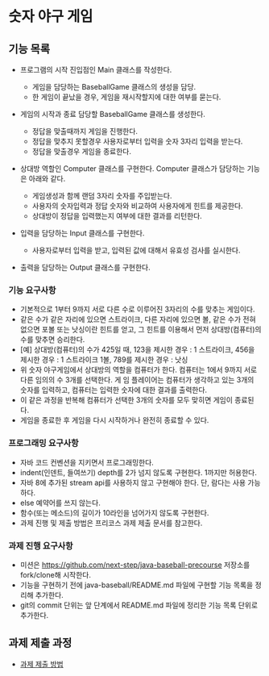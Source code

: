 # 숫자 야구 게임

## 기능 목록

* 프로그램의 시작 진입점인 Main 클래스를 작성한다.
  * 게임을 담당하는 BaseballGame 클래스의 생성을 담당.
  * 한 게임이 끝났을 경우, 게임을 재시작할지에 대한 여부를 묻는다.

* 게임의 시작과 종료 담당할 BaseballGame 클래스를 생성한다.
  * 정답을 맞출때까지 게임을 진행한다.
  * 정답을 맞추지 못할경우 사용자로부터 입력을 숫자 3자리 입력을 받는다.
  * 정답을 맞출경우 게임을 종료한다.
    
* 상대방 역할인 Computer 클래스를 구현한다. Computer 클래스가 담당하는 기능은 아래와 같다.
  * 게임생성과 함께 랜덤 3자리 숫자를 주입받는다.
  * 사용자의 숫자입력과 정답 숫자와 비교하여 사용자에게 힌트를 제공한다. 
  * 상대방이 정답을 입력했는지 여부에 대한 결과를 리턴한다.

* 입력을 담당하는 Input 클래스를 구현한다.
  * 사용자로부터 입력을 받고, 입력된 값에 대해서 유효성 검사를 실시한다.
    
* 출력을 담당하는 Output 클래스를 구현한다.


### 기능 요구사항
* 기본적으로 1부터 9까지 서로 다른 수로 이루어진 3자리의 수를 맞추는 게임이다.
* 같은 수가 같은 자리에 있으면 스트라이크, 다른 자리에 있으면 볼, 같은 수가 전혀 없으면 포볼 또는 낫싱이란 힌트를 얻고, 그 힌트를 이용해서 먼저 상대방(컴퓨터)의 수를 맞추면 승리한다.
* [예] 상대방(컴퓨터)의 수가 425일 때, 123을 제시한 경우 : 1 스트라이크, 456을 제시한 경우 : 1 스트라이크 1볼, 789를 제시한 경우 : 낫싱
* 위 숫자 야구게임에서 상대방의 역할을 컴퓨터가 한다. 컴퓨터는 1에서 9까지 서로 다른 임의의 수 3개를 선택한다. 게 임 플레이어는 컴퓨터가 생각하고 있는 3개의 숫자를 입력하고, 컴퓨터는 입력한 숫자에 대한 결과를 출력한다.
* 이 같은 과정을 반복해 컴퓨터가 선택한 3개의 숫자를 모두 맞히면 게임이 종료된다.
* 게임을 종료한 후 게임을 다시 시작하거나 완전히 종료할 수 있다. 

### 프로그래밍 요구사항
* 자바 코드 컨벤션을 지키면서 프로그래밍한다.
*  indent(인덴트, 들여쓰기) depth를 2가 넘지 않도록 구현한다. 1까지만 허용한다.
* 자바 8에 추가된 stream api를 사용하지 않고 구현해야 한다. 단, 람다는 사용 가능하다.
* else 예약어를 쓰지 않는다.
* 함수(또는 메소드)의 길이가 10라인을 넘어가지 않도록 구현한다.
* 과제 진행 및 제출 방법은 프리코스 과제 제출 문서를 참고한다.

### 과제 진행 요구사항
* 미션은 https://github.com/next-step/java-baseball-precourse 저장소를 fork/clone해 시작한다.
* 기능을 구현하기 전에 java-baseball/README.md 파일에 구현할 기능 목록을 정리해 추가한다.
* git의 commit 단위는 앞 단계에서 README.md 파일에 정리한 기능 목록 단위로 추가한다.

## 과제 제출 과정
* [과제 제출 방법](https://github.com/next-step/nextstep-docs/tree/master/precourse)
